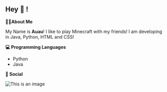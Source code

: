 ## Hey 👋 !

**👨‍💻About Me**

My Name is **Auau**! I like to play Minecraft with my friends! I am developing in Java, Python, HTML and CSS!

**💻 Programming Languages**

- Python
- Java

**💬 Social**

![This is an image](https://camo.githubusercontent.com/1b3ac7b3d7445047d7e686a1de9cc01037c439dd6e876c5fbad0f968633dd4ac/68747470733a2f2f696d672e736869656c64732e696f2f62616467652f2d446973636f72642d3333333333333f7374796c653d666f722d7468652d6261646765266c6f676f3d646973636f7264)

